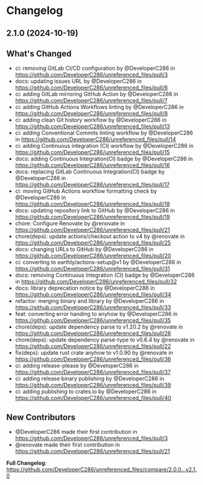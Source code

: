 # Changelog

## 2.1.0 (2024-10-19)

## What's Changed
* ci: removing GitLab CI/CD configuration by @DeveloperC286 in https://github.com/DeveloperC286/unreferenced_files/pull/3
* docs: updating issues URL by @DeveloperC286 in https://github.com/DeveloperC286/unreferenced_files/pull/6
* ci: adding GitLab mirroring GitHub Action by @DeveloperC286 in https://github.com/DeveloperC286/unreferenced_files/pull/7
* ci: adding GitHub Actions Workflows linting by @DeveloperC286 in https://github.com/DeveloperC286/unreferenced_files/pull/8
* ci: adding clean Git history workflow by @DeveloperC286 in https://github.com/DeveloperC286/unreferenced_files/pull/13
* ci: adding Conventional Commits linting workflow by @DeveloperC286 in https://github.com/DeveloperC286/unreferenced_files/pull/14
* ci: adding Continuous integration (CI) workflow by @DeveloperC286 in https://github.com/DeveloperC286/unreferenced_files/pull/15
* docs: adding Continuous Integration(CI) badge by @DeveloperC286 in https://github.com/DeveloperC286/unreferenced_files/pull/16
* docs: replacing GitLab Continuous Integration(CI) badge by @DeveloperC286 in https://github.com/DeveloperC286/unreferenced_files/pull/17
* ci: moving GitHub Actions workflow formatting check by @DeveloperC286 in https://github.com/DeveloperC286/unreferenced_files/pull/18
* docs: updating repository link to GitHub by @DeveloperC286 in https://github.com/DeveloperC286/unreferenced_files/pull/19
* chore: Configure Renovate by @renovate in https://github.com/DeveloperC286/unreferenced_files/pull/21
* chore(deps): update actions/checkout action to v4 by @renovate in https://github.com/DeveloperC286/unreferenced_files/pull/25
* docs: changing URLs to GitHub by @DeveloperC286 in https://github.com/DeveloperC286/unreferenced_files/pull/20
* ci: converting to earthly/actions-setup@v1 by @DeveloperC286 in https://github.com/DeveloperC286/unreferenced_files/pull/31
* docs: removing Continuous Integration (CI) badge by @DeveloperC286 in https://github.com/DeveloperC286/unreferenced_files/pull/32
* docs: library deprecation notice by @DeveloperC286 in https://github.com/DeveloperC286/unreferenced_files/pull/34
* refactor: merging binary and library by @DeveloperC286 in https://github.com/DeveloperC286/unreferenced_files/pull/33
* feat: converting error handing to anyhow by @DeveloperC286 in https://github.com/DeveloperC286/unreferenced_files/pull/35
* chore(deps): update dependency parse to v1.20.2 by @renovate in https://github.com/DeveloperC286/unreferenced_files/pull/26
* chore(deps): update dependency parse-type to v0.6.4 by @renovate in https://github.com/DeveloperC286/unreferenced_files/pull/22
* fix(deps): update rust crate anyhow to v1.0.90 by @renovate in https://github.com/DeveloperC286/unreferenced_files/pull/36
* ci: adding release-please by @DeveloperC286 in https://github.com/DeveloperC286/unreferenced_files/pull/37
* ci: adding release binary publishing by @DeveloperC286 in https://github.com/DeveloperC286/unreferenced_files/pull/39
* ci: adding publishing to crates.io by @DeveloperC286 in https://github.com/DeveloperC286/unreferenced_files/pull/40

## New Contributors
* @DeveloperC286 made their first contribution in https://github.com/DeveloperC286/unreferenced_files/pull/3
* @renovate made their first contribution in https://github.com/DeveloperC286/unreferenced_files/pull/21

**Full Changelog**: https://github.com/DeveloperC286/unreferenced_files/compare/2.0.0...v2.1.0
